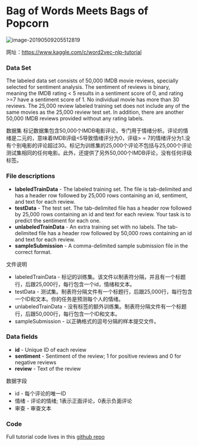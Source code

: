 # Bag of Words Meets Bags of Popcorn

![image-20190509205512819](https://ws4.sinaimg.cn/large/006tNc79ly1g2vczolw20j31je0c641i.jpg)

网址：https://www.kaggle.com/c/word2vec-nlp-tutorial

### Data Set

The labeled data set consists of 50,000 IMDB movie reviews, specially selected for sentiment analysis. The sentiment of reviews is binary, meaning the IMDB rating < 5 results in a sentiment score of 0, and rating >=7 have a sentiment score of 1. No individual movie has more than 30 reviews. The 25,000 review labeled training set does not include any of the same movies as the 25,000 review test set. In addition, there are another 50,000 IMDB reviews provided without any rating labels.

数据集
标记数据集包含50,000个IMDB电影评论，专门用于情绪分析。评论的情绪是二元的，意味着IMDB评级<5导致情绪评分为0，评级> = 7的情绪评分为1.没有个别电影的评论超过30。标记为训练集的25,000个评论不包括与25,000个评论测试集相同的任何电影。此外，还提供了另外50,000个IMDB评论，没有任何评级标签。



### File descriptions

- **labeledTrainData** - The labeled training set. The file is tab-delimited and has a header row followed by 25,000 rows containing an id, sentiment, and text for each review.  
- **testData** - The test set. The tab-delimited file has a header row followed by 25,000 rows containing an id and text for each review. Your task is to predict the sentiment for each one. 
- **unlabeledTrainData** - An extra training set with no labels. The tab-delimited file has a header row followed by 50,000 rows containing an id and text for each review. 
- **sampleSubmission** - A comma-delimited sample submission file in the correct format.

文件说明

 -  labeledTrainData  - 标记的训练集。该文件以制表符分隔，并且有一个标题行，后跟25,000行，每行包含一个id，情绪和文本。
 -  testData  - 测试集。制表符分隔文件有一个标题行，后跟25,000行，每行包含一个ID和文本。你的任务是预测每个人的情绪。
 -  unlabeledTrainData  - 没有标签的额外训练集。制表符分隔文件有一个标题行，后跟50,000行，每行包含一个ID和文本。
 -  sampleSubmission  - 以正确格式的逗号分隔的样本提交文件。

### Data fields

- **id** - Unique ID of each review
- **sentiment** - Sentiment of the review; 1 for positive reviews and 0 for negative reviews
- **review** - Text of the review

数据字段

 -  id  - 每个评论的唯一ID
 - 情绪 - 评论的情绪; 1表示正面评论，0表示负面评论
 - 审查 - 审查文本

### Code

Full tutorial code lives in this [github repo](https://github.com/wendykan/DeepLearningMovies)
